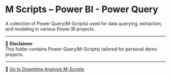 # M Scripts – Power BI - Power Query

A collection of Power Query(M-Scripts) used for data querying, extraction, and modeling in various Power BI projects.

---

📌 **Disclaimer**  
This folder contains Power-Query(M-Scripts) tailored for personal demo projects. 

---

📁 [Go to Downtime Analysis M-Scripts](./downtime_analysis/)

